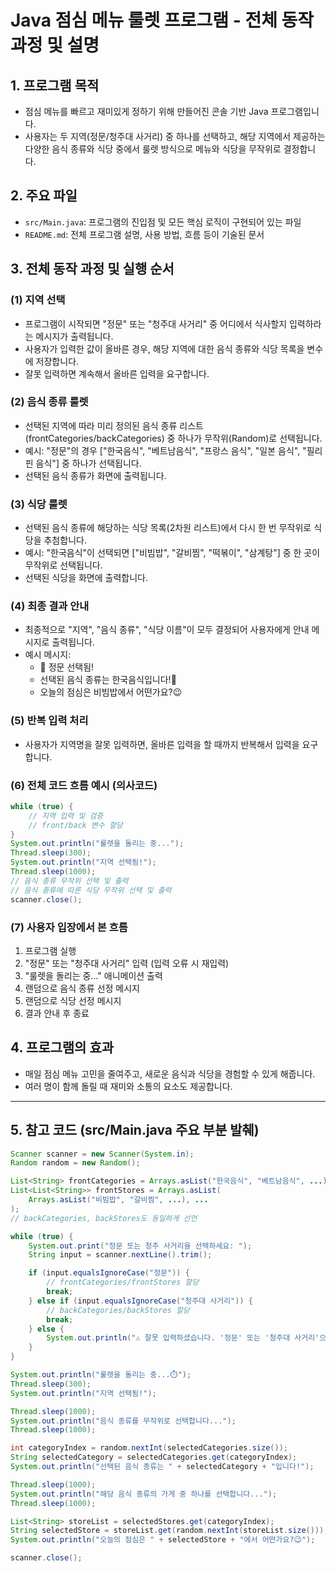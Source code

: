 # Java 점심 메뉴 룰렛 프로그램 - 전체 동작 과정 및 설명

## 1. 프로그램 목적
- 점심 메뉴를 빠르고 재미있게 정하기 위해 만들어진 콘솔 기반 Java 프로그램입니다.
- 사용자는 두 지역(정문/청주대 사거리) 중 하나를 선택하고, 해당 지역에서 제공하는 다양한 음식 종류와 식당 중에서 룰렛 방식으로 메뉴와 식당을 무작위로 결정합니다.

## 2. 주요 파일
- `src/Main.java`: 프로그램의 진입점 및 모든 핵심 로직이 구현되어 있는 파일
- `README.md`: 전체 프로그램 설명, 사용 방법, 흐름 등이 기술된 문서

## 3. 전체 동작 과정 및 실행 순서

### (1) 지역 선택
- 프로그램이 시작되면 "정문" 또는 "청주대 사거리" 중 어디에서 식사할지 입력하라는 메시지가 출력됩니다.
- 사용자가 입력한 값이 올바른 경우, 해당 지역에 대한 음식 종류와 식당 목록을 변수에 저장합니다.
- 잘못 입력하면 계속해서 올바른 입력을 요구합니다.

### (2) 음식 종류 룰렛
- 선택된 지역에 따라 미리 정의된 음식 종류 리스트(frontCategories/backCategories) 중 하나가 무작위(Random)로 선택됩니다.
- 예시: "정문"의 경우 ["한국음식", "베트남음식", "프랑스 음식", "일본 음식", "필리핀 음식"] 중 하나가 선택됩니다.
- 선택된 음식 종류가 화면에 출력됩니다.

### (3) 식당 룰렛
- 선택된 음식 종류에 해당하는 식당 목록(2차원 리스트)에서 다시 한 번 무작위로 식당을 추첨합니다.
- 예시: "한국음식"이 선택되면 ["비빔밥", "갈비찜", "떡볶이", "삼계탕"] 중 한 곳이 무작위로 선택됩니다.
- 선택된 식당을 화면에 출력합니다.

### (4) 최종 결과 안내
- 최종적으로 "지역", "음식 종류", "식당 이름"이 모두 결정되어 사용자에게 안내 메시지로 출력됩니다.
- 예시 메시지:
  - 🎯 정문 선택됨!
  - 선택된 음식 종류는 한국음식입니다!🎯
  - 오늘의 점심은 비빔밥에서 어떤가요?😉

### (5) 반복 입력 처리
- 사용자가 지역명을 잘못 입력하면, 올바른 입력을 할 때까지 반복해서 입력을 요구합니다.

### (6) 전체 코드 흐름 예시 (의사코드)
```java
while (true) {
    // 지역 입력 및 검증
    // front/back 변수 할당
}
System.out.println("룰렛을 돌리는 중...");
Thread.sleep(300);
System.out.println("지역 선택됨!");
Thread.sleep(1000);
// 음식 종류 무작위 선택 및 출력
// 음식 종류에 따른 식당 무작위 선택 및 출력
scanner.close();
```

### (7) 사용자 입장에서 본 흐름
1. 프로그램 실행
2. "정문" 또는 "청주대 사거리" 입력 (입력 오류 시 재입력)
3. "룰렛을 돌리는 중..." 애니메이션 출력
4. 랜덤으로 음식 종류 선정 메시지
5. 랜덤으로 식당 선정 메시지
6. 결과 안내 후 종료

## 4. 프로그램의 효과
- 매일 점심 메뉴 고민을 줄여주고, 새로운 음식과 식당을 경험할 수 있게 해줍니다.
- 여러 명이 함께 돌릴 때 재미와 소통의 요소도 제공합니다.

---

## 5. 참고 코드 (src/Main.java 주요 부분 발췌)
```java
Scanner scanner = new Scanner(System.in);
Random random = new Random();

List<String> frontCategories = Arrays.asList("한국음식", "베트남음식", ...);
List<List<String>> frontStores = Arrays.asList(
    Arrays.asList("비빔밥", "갈비찜", ...), ...
);
// backCategories, backStores도 동일하게 선언

while (true) {
    System.out.print("정문 또는 청주 사거리을 선택하세요: ");
    String input = scanner.nextLine().trim();

    if (input.equalsIgnoreCase("정문")) {
        // frontCategories/frontStores 할당
        break;
    } else if (input.equalsIgnoreCase("청주대 사거리")) {
        // backCategories/backStores 할당
        break;
    } else {
        System.out.println("⚠️ 잘못 입력하셨습니다. '정문' 또는 '청주대 사거리'으로 다시 입력해주세요.");
    }
}

System.out.println("룰렛을 돌리는 중...⏱️");
Thread.sleep(300);
System.out.println("지역 선택됨!");

Thread.sleep(1000);
System.out.println("음식 종류를 무작위로 선택합니다...");
Thread.sleep(1000);

int categoryIndex = random.nextInt(selectedCategories.size());
String selectedCategory = selectedCategories.get(categoryIndex);
System.out.println("선택된 음식 종류는 " + selectedCategory + "입니다!");

Thread.sleep(1000);
System.out.println("해당 음식 종류의 가게 중 하나를 선택합니다...");
Thread.sleep(1000);

List<String> storeList = selectedStores.get(categoryIndex);
String selectedStore = storeList.get(random.nextInt(storeList.size()));
System.out.println("오늘의 점심은 " + selectedStore + "에서 어떤가요?😉");

scanner.close();
```
